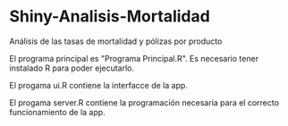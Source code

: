 # Shiny-Analisis-Mortalidad
Análisis de las tasas de mortalidad y pólizas por producto

El programa principal es "Programa Principal.R". Es necesario tener instalado R para poder ejecutarlo.

El progama ui.R contiene la interfacce de la app.

El progama server.R contiene la programación necesaria para el correcto funcionamiento de la app.

